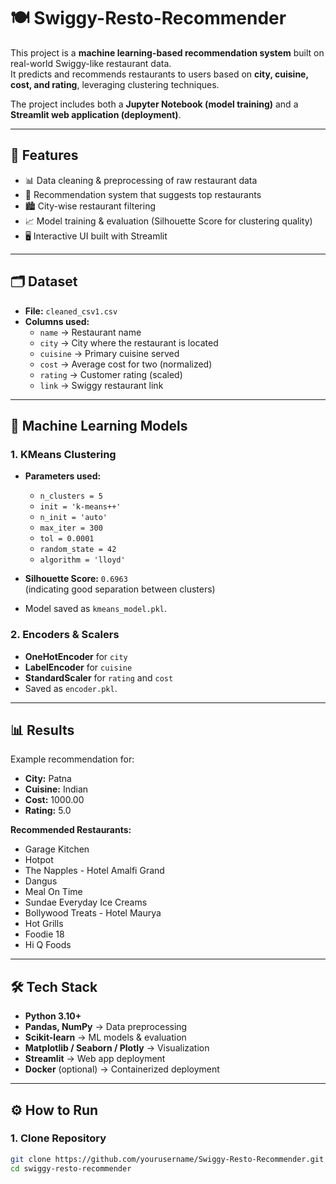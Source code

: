 # 🍽️ Swiggy-Resto-Recommender  

This project is a **machine learning-based recommendation system** built on real-world Swiggy-like restaurant data.  
It predicts and recommends restaurants to users based on **city, cuisine, cost, and rating**, leveraging clustering techniques.  

The project includes both a **Jupyter Notebook (model training)** and a **Streamlit web application (deployment)**.  

---

## 🚀 Features
- 📊 Data cleaning & preprocessing of raw restaurant data
- 🍕 Recommendation system that suggests top restaurants
- 🏙️ City-wise restaurant filtering
- 📈 Model training & evaluation (Silhouette Score for clustering quality)
- 🖥️ Interactive UI built with Streamlit

---

## 🗂️ Dataset
- **File:** `cleaned_csv1.csv`  
- **Columns used:**
  - `name` → Restaurant name  
  - `city` → City where the restaurant is located  
  - `cuisine` → Primary cuisine served  
  - `cost` → Average cost for two (normalized)  
  - `rating` → Customer rating (scaled)  
  - `link` → Swiggy restaurant link  

---

## 🧠 Machine Learning Models
### 1. **KMeans Clustering**
- **Parameters used:**
  - `n_clusters = 5`  
  - `init = 'k-means++'`  
  - `n_init = 'auto'`  
  - `max_iter = 300`  
  - `tol = 0.0001`  
  - `random_state = 42`  
  - `algorithm = 'lloyd'`  

- **Silhouette Score:** `0.6963`  
  (indicating good separation between clusters)

- Model saved as `kmeans_model.pkl`.  

### 2. **Encoders & Scalers**
- **OneHotEncoder** for `city`  
- **LabelEncoder** for `cuisine`  
- **StandardScaler** for `rating` and `cost`  
- Saved as `encoder.pkl`.  

---

## 📊 Results
Example recommendation for:  
- **City:** Patna  
- **Cuisine:** Indian  
- **Cost:** 1000.00  
- **Rating:** 5.0  

**Recommended Restaurants:**
- Garage Kitchen  
- Hotpot  
- The Napples - Hotel Amalfi Grand  
- Dangus 
- Meal On Time
- Sundae Everyday Ice Creams
- Bollywood Treats - Hotel Maurya 
- Hot Grills
- Foodie 18 
- Hi Q Foods

---

## 🛠️ Tech Stack
- **Python 3.10+**
- **Pandas, NumPy** → Data preprocessing  
- **Scikit-learn** → ML models & evaluation  
- **Matplotlib / Seaborn / Plotly** → Visualization  
- **Streamlit** → Web app deployment  
- **Docker** (optional) → Containerized deployment  

---

## ⚙️ How to Run
### 1. Clone Repository
```bash
git clone https://github.com/yourusername/Swiggy-Resto-Recommender.git
cd swiggy-resto-recommender
